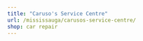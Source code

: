 ```yaml
---
title: "Caruso's Service Centre"
url: /mississauga/carusos-service-centre/
shop: car repair
---
```

